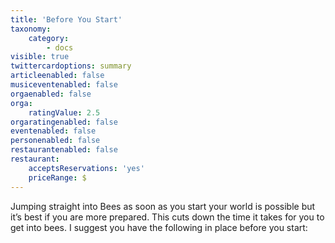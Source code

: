 ```yaml
---
title: 'Before You Start'
taxonomy:
    category:
        - docs
visible: true
twittercardoptions: summary
articleenabled: false
musiceventenabled: false
orgaenabled: false
orga:
    ratingValue: 2.5
orgaratingenabled: false
eventenabled: false
personenabled: false
restaurantenabled: false
restaurant:
    acceptsReservations: 'yes'
    priceRange: $
---
```


Jumping straight into Bees as soon as you start your world is possible but it’s best if you are more prepared. This cuts down the time it takes for you to get into bees. I suggest you have the following in place before you start: